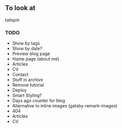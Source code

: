 ## To look at

tailspin

### TODO

- Show by tags
- Show by date?
- Preview blog page
- Home page (about me)
- Articles
- CV
- Contact
- Stuff in archive
- Remove tutorial
- Deploy
- Smart Styling?
- Days ago counter for blog
- Alternative to inline images (gatsby-remark-images)
- 404
- Articles
- CV